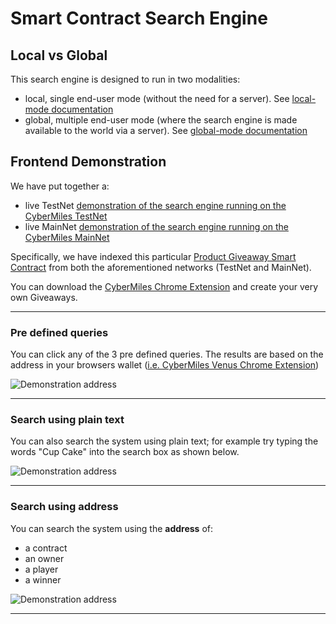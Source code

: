 # Smart Contract Search Engine

## Local vs Global

This search engine is designed to run in two modalities:
- local, single end-user mode (without the need for a server). See [local-mode documentation](./documentation/local_mode.md)
- global, multiple end-user mode (where the search engine is made available to the world via a server). See [global-mode documentation](documentation/global_mode.md)

## Frontend Demonstration

We have put together a: 
- live TestNet [demonstration of the search engine running on the CyberMiles TestNet](http://54.252.173.219)
- live MainNet [demonstration of the search engine running on the CyberMiles MainNet](http://54.252.173.219)

Specifically, we have indexed this particular [Product Giveaway Smart Contract](https://github.com/CyberMiles/smart_contracts/blob/master/FairPlay/FairPlay.lity) from both the aforementioned networks (TestNet and MainNet).

You can download the [CyberMiles Chrome Extension](https://www.cybermiles.io/en-us/blockchain-infrastructure/venus/) and create your very own Giveaways.

---

### Pre defined queries

You can click any of the 3 pre defined queries. The results are based on the address in your browsers wallet ([i.e. CyberMiles Venus Chrome Extension](https://www.cybermiles.io/en-us/blockchain-infrastructure/venus/))

![Demonstration address](documentation/images/predefined_queries.gif)

---

### Search using plain text 

You can also search the system using plain text; for example try typing the words "Cup Cake" into the search box as shown below.

![Demonstration address](documentation/images/advanced_search.gif)

---

### Search using address

You can search the system using the **address** of:
- a contract
- an owner 
- a player
- a winner 

![Demonstration address](documentation/images/advanced_search2.gif)

---
